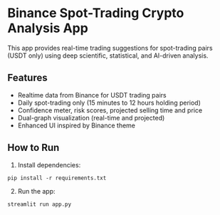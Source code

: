 # Binance Spot-Trading Crypto Analysis App

This app provides real-time trading suggestions for spot-trading pairs (USDT only) using deep scientific, statistical, and AI-driven analysis.

## Features

- Realtime data from Binance for USDT trading pairs
- Daily spot-trading only (15 minutes to 12 hours holding period)
- Confidence meter, risk scores, projected selling time and price
- Dual-graph visualization (real-time and projected)
- Enhanced UI inspired by Binance theme

## How to Run

1. Install dependencies:
```
pip install -r requirements.txt
```

2. Run the app:
```
streamlit run app.py
```